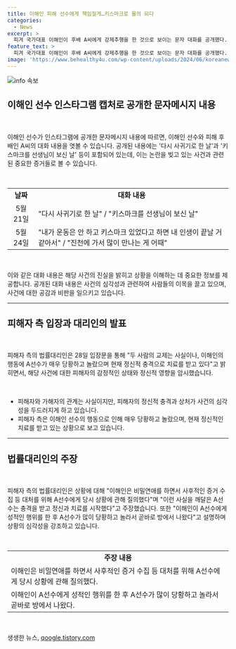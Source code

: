 ```yaml
---
title: 이해인 피해 선수에게 책임질게…키스마크로 물의 되다
categories:
  - News
excerpt: >
  피겨 국가대표 이해인이 후배 A씨에게 강제추행을 한 것으로 보이는 문자 대화를 공개했다. 후배는 이에 대해 당황하고 현재 정신적 충격으로 치료를 받고 있다고 밝혔다. 이해인은 후배를 불러 성적 행위를 한 후, 사후적인 증거 수집 등 대처를 위해 질문을 했다고 주장했다. 이에 대해 후배 측은 두 사람의 교제는 사실이지만, 이해인의 행동에 매우 당황하고 놀랐으며 이별 후 마주치지 않기 위해 노력했다고 밝혔다.
feature_text: >
  피겨 국가대표 이해인이 후배 A씨에게 강제추행을 한 것으로 보이는 문자 대화를 공개했다. 후배는 이에 대해 당황하고 현재 정신적 충격으로 치료를 받고 있다고 밝혔다. 이해인은 후배를 불러 성적 행위를 한 후, 사후적인 증거 수집 등 대처를 위해 질문을 했다고 주장했다. 이에 대해 후배 측은 두 사람의 교제는 사실이지만, 이해인의 행동에 매우 당황하고 놀랐으며 이별 후 마주치지 않기 위해 노력했다고 밝혔다.
image: 'https://www.behealthy4u.com/wp-content/uploads/2024/06/koreanews.jpg'
---
```


<p><img src="https://www.behealthy4u.com/wp-content/uploads/2024/06/koreanews.jpg" alt="info 속보" /></p>

<h2 data-ke-size="size26">이해인 선수 인스타그램 캡처로 공개한 문자메시지 내용</h2>

<p><br></p>

<p data-ke-size="size16">이해인 선수가 인스타그램에 공개한 문자메시지 내용에 따르면, 이해인 선수와 피해 후배인 A씨의 대화 내용을 엿볼 수 있습니다. 공개된 내용에는 '다시 사귀기로 한 날'과 '키스마크를 선생님이 보신 날' 등이 포함되어 있는데, 이는 논란을 빚고 있는 사건과 관련된 중요한 증거들로 볼 수 있습니다.</p>

<p><br></p>

<table>
  <tr>
    <td style="text-align: center; height: 17px;"><b>날짜</b></td>
    <td style="text-align: center; height: 17px;"><b>대화 내용</b></td>
  </tr>
  <tr>
    <td style="text-align: center; height: 17px;">5월 21일</td>
    <td>"다시 사귀기로 한 날" / "키스마크를 선생님이 보신 날"</td>
  </tr>
  <tr>
    <td style="text-align: center; height: 17px;">5월 24일</td>
    <td>"내가 운동은 안 하고 키스마크 있었다고 하면 내 인생이 끝날 거 같아서" / "진천에 가서 많이 만나는 게 어때"</td>
  </tr>
</table>

<p><br></p>

<p data-ke-size="size16">이와 같은 대화 내용은 해당 사건의 진실을 밝히고 상황을 이해하는 데 중요한 정보를 제공합니다. 공개된 대화 내용은 사건의 심각성과 관련하여 사람들의 이목을 끌고 있으며, 사건에 대한 공감과 비판을 일으키고 있습니다.</p>

<hr>

<h2 data-ke-size="size26">피해자 측 입장과 대리인의 발표</h2>

<p><br></p>

<p data-ke-size="size16">피해자 측의 법률대리인은 28일 입장문을 통해 "두 사람의 교제는 사실이나, 이해인의 행동에 A선수가 매우 당황하고 놀랐으며 현재 정신적 충격으로 치료를 받고 있다"고 밝히면서, 해당 사건에 대한 피해자의 감정적인 상태와 정신적 영향을 암시했습니다.</p>

<p><br></p>

<ul>
  <li>피해자와 가해자의 관계는 사실이지만, 피해자의 정신적 충격과 상처가 사건의 심각성을 두드러지게 하고 있습니다.</li>
  <li>피해자 측은 이해인 선수의 행동으로 인해 매우 당황하고 놀랐으며, 현재 정신적인 치료를 받고 있는 상황으로 보고 있습니다.</li>
</ul>

<hr>

<h2 data-ke-size="size26">법률대리인의 주장</h2>

<p><br></p>

<p data-ke-size="size16">피해자 측의 법률대리인은 상황에 대해 "이해인은 비밀연애를 하면서 사후적인 증거 수집 등 대처를 위해 A선수에게 당시 상황에 관해 질의했다"며 "이런 사실을 깨달은 A선수는 충격을 받고 정신과 치료를 시작했다"고 주장했습니다. 또한 "이해인이 A선수에게 성적인 행위를 한 후 A선수가 많이 당황하고 놀라서 곧바로 방에서 나왔다"고 설명하며 상황의 심각성을 강조하고 있습니다.</p>

<p><br></p>

<table>
  <tr>
    <td style="text-align: center; height: 17px;"><b>주장 내용</b></td>
  </tr>
  <tr>
    <td>이해인은 비밀연애를 하면서 사후적인 증거 수집 등 대처를 위해 A선수에게 당시 상황에 관해 질의했다.</td>
  </tr>
  <tr>
    <td>이해인이 A선수에게 성적인 행위를 한 후 A선수가 많이 당황하고 놀라서 곧바로 방에서 나왔다.</td>
  </tr>
</table>

<p data-ke-size="size16">&nbsp;</p>
생생한 뉴스, <a href="https://qoogle.tistory.com" rel="dofollow">qoogle.tistory.com</a>


